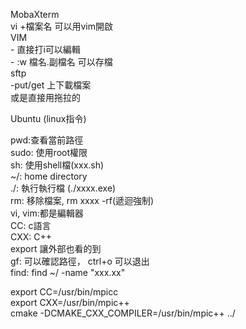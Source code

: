 MobaXterm  
vi +檔案名 可以用vim開啟  
VIM  
	- 直接打i可以編輯  
	- :w 檔名.副檔名 可以存檔  
sftp  
	-put/get 上下載檔案  
	或是直接用拖拉的  

Ubuntu (linux指令)  

pwd:查看當前路徑  
sudo: 使用root權限  
sh: 使用shell檔(xxx.sh)  
~/: home directory  
./: 執行執行檔 (./xxxx.exe)  
rm: 移除檔案,  rm xxxx -rf(遞迴強制)  
vi, vim:都是編輯器  
CC: c語言  
CXX: C++  
export 讓外部也看的到  
gf: 可以確認路徑， ctrl+o 可以退出  
find: find ~/ -name "xxx.xx"  

export CC=/usr/bin/mpicc  
export CXX=/usr/bin/mpic++  
cmake -DCMAKE_CXX_COMPILER=/usr/bin/mpic++ ../  


